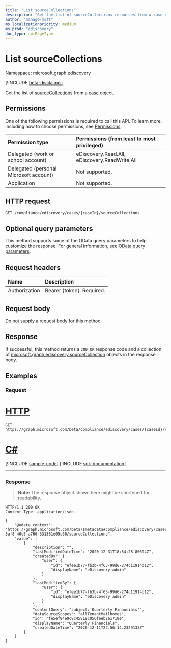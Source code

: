 ```yaml
---
title: "List sourceCollections"
description: "Get the list of sourceCollections resources from a case object."
author: "mahage-msft"
ms.localizationpriority: medium
ms.prod: "ediscovery"
doc_type: apiPageType
---
```


# List sourceCollections

Namespace: microsoft.graph.ediscovery

[!INCLUDE [beta-disclaimer](../../includes/beta-disclaimer.md)]

Get the list of [sourceCollections](../resources/ediscovery-sourcecollection.md) from a [case](../resources/ediscovery-case.md) object.

## Permissions

One of the following permissions is required to call this API. To learn more, including how to choose permissions, see [Permissions](/graph/permissions-reference).

|Permission type|Permissions (from least to most privileged)|
|:---|:---|
|Delegated (work or school account)|eDiscovery.Read.All, eDiscovery.ReadWrite.All|
|Delegated (personal Microsoft account)|Not supported.|
|Application|Not supported.|

## HTTP request

<!-- {
  "blockType": "ignored"
}
-->

``` http
GET /compliance/ediscovery/cases/{caseId}/sourceCollections
```

## Optional query parameters

This method supports some of the OData query parameters to help customize the response. For general information, see [OData query parameters](/graph/query-parameters).

## Request headers

|Name|Description|
|:---|:---|
|Authorization|Bearer {token}. Required.|

## Request body

Do not supply a request body for this method.

## Response

If successful, this method returns a `200 OK` response code and a collection of [microsoft.graph.ediscovery.sourceCollection](../resources/ediscovery-sourcecollection.md) objects in the response body.

## Examples

### Request


# [HTTP](#tab/http)
<!-- {
  "blockType": "request",
  "name": "list_sourcecollection"
}
-->

``` http
GET https://graph.microsoft.com/beta/compliance/ediscovery/cases/{caseId}/sourceCollections
```

# [C#](#tab/csharp)
[!INCLUDE [sample-code](../includes/snippets/csharp/list-sourcecollection-csharp-snippets.md)]
[!INCLUDE [sdk-documentation](../includes/snippets/snippets-sdk-documentation-link.md)]

---


### Response

> **Note:** The response object shown here might be shortened for readability.
<!-- {
  "blockType": "response",
  "truncated": true,
  "@odata.type": "Collection(microsoft.graph.ediscovery.sourceCollection)"
}
-->

``` http
HTTP/1.1 200 OK
Content-Type: application/json

{
    "@odata.context": "https://graph.microsoft.com/beta/$metadata#compliance/ediscovery/cases/c816dd6f-5af8-40c5-a760-331361e05c60/sourceCollections",
    "value": [
        {
            "description": "",
            "lastModifiedDateTime": "2020-12-31T18:54:28.80694Z",
            "createdBy": {
                "user": {
                    "id": "efee1b77-fb3b-4f65-99d6-274c11914d12",
                    "displayName": "eDiscovery admin"
                }
            },
            "lastModifiedBy": {
                "user": {
                    "id": "efee1b77-fb3b-4f65-99d6-274c11914d12",
                    "displayName": "eDiscovery admin"
                }
            },
            "contentQuery": "subject:'Quarterly Financials'",
            "dataSourceScopes": "allTenantMailboxes",
            "id": "fe5ef84e9c8c45819c056f6eb261718e",
            "displayName": "Quarterly Financials",
            "createdDateTime": "2020-12-11T22:56:14.2329133Z"
        }
    ]
}
```

